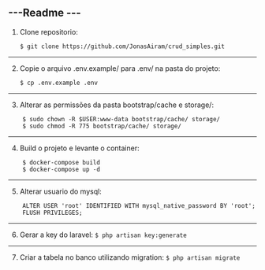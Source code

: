 ## ---Readme ---

1. Clone repositorio:

    `$ git clone https://github.com/JonasAiram/crud_simples.git`
***
2. Copie o arquivo .env.example/ para .env/ na pasta do projeto:

    `$ cp .env.example .env`
***
3. Alterar as permissões da pasta bootstrap/cache e storage/:

```
    $ sudo chown -R $USER:www-data bootstrap/cache/ storage/
    $ sudo chmod -R 775 bootstrap/cache/ storage/
```
***
4. Build o projeto e levante o container:
``` 
    $ docker-compose build
    $ docker-compose up -d
```  
***
5. Alterar usuario do mysql:
``` 
    ALTER USER 'root' IDENTIFIED WITH mysql_native_password BY 'root';
    FLUSH PRIVILEGES;
```
***
6. Gerar a key do laravel:
`$ php artisan key:generate`
***
7. Criar a tabela no banco utilizando migration:
`$ php artisan migrate`
